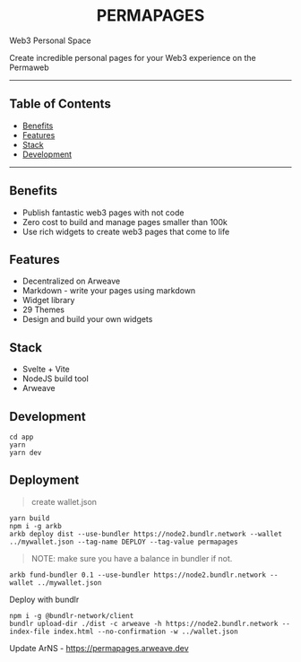 <h1 align="center">PERMAPAGES</h1>
<p>Web3 Personal Space</p>
<p>Create incredible personal pages for your Web3 experience on the Permaweb</p>

---

## Table of Contents

- [Benefits](#benefits)
- [Features](#features)
- [Stack](#stack)
- [Development](#development)

---

## Benefits

- Publish fantastic web3 pages with not code
- Zero cost to build and manage pages smaller than 100k
- Use rich widgets to create web3 pages that come to life

## Features

* Decentralized on Arweave
* Markdown - write your pages using markdown
* Widget library 
* 29 Themes
* Design and build your own widgets

## Stack

* Svelte + Vite
* NodeJS build tool
* Arweave

## Development

```
cd app
yarn
yarn dev
```

## Deployment

> create wallet.json

```
yarn build
npm i -g arkb
arkb deploy dist --use-bundler https://node2.bundlr.network --wallet ../mywallet.json --tag-name DEPLOY --tag-value permapages
```

> NOTE: make sure you have a balance in bundler if not.

```
arkb fund-bundler 0.1 --use-bundler https://node2.bundlr.network --wallet ../mywallet.json
```

Deploy with bundlr

```
npm i -g @bundlr-network/client
bundlr upload-dir ./dist -c arweave -h https://node2.bundlr.network --index-file index.html --no-confirmation -w ../wallet.json 
```


Update ArNS - https://permapages.arweave.dev
